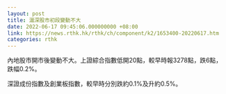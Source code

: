 ```yaml
---
layout: post
title: 滬深股市初段變動不大
date: 2022-06-17 09:45:06.000000000 +08:00
link: https://news.rthk.hk/rthk/ch/component/k2/1653400-20220617.htm
categories: rthk
---
```


內地股市開市後變動不大。上證綜合指數低開20點，較早時報3278點，跌6點，跌幅0.2%。

深證成份指數及創業板指數，較早時分別跌約0.1%及升約0.5%。
